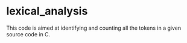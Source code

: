# lexical_analysis
This code is aimed at identifying and counting all the tokens in a given source code in C.
